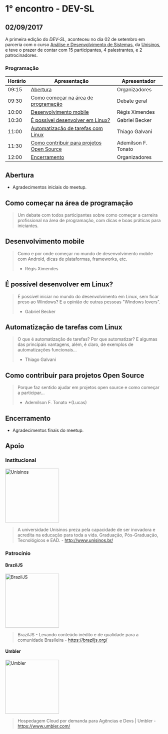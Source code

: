 # 1° encontro - DEV-SL

## 02/09/2017

A primeira edição do _DEV-SL_, aconteceu no dia 02 de setembro em parceria com o curso [Análise e Desenvolvimento de Sistemas](http://www.unisinos.br/graduacao/analise-e-desenvolvimento-de-sistemas/presencial/sao-leopoldo), da [Unisinos](http://www.unisinos.br/), e teve o prazer de contar com 15 participantes, 4 palestrantes, e 2 patrocinadores.

### Programação

Horário | Apresentação | Apresentador
-------- | -------- | --------
09:15 | [Abertura](#abertura) | Organizadores
09:30 | [Como começar na área de programação](#como-começar-na-área-de-programação) | Debate geral
10:00 | [Desenvolvimento mobile](#desenvolvimento-mobile) | Régis Ximendes
10:30 | [É possível desenvolver em Linux?](#É-possível-desenvolver-em-linux) | Gabriel Becker
11:00 | [Automatização de tarefas com Linux](#automatização-de-tarefas-com-linux) | Thiago Galvani
11:30 | [Como contribuir para projetos Open Source](#como-contribuir-para-projetos-open-source) | Ademílson F. Tonato
12:00 | [Encerramento](#encerramento) | Organizadores

## Abertura
- Agradecimentos iniciais do meetup.
## Como começar na área de programação
> Um debate com todos participantes sobre como começar a carreira profissional na área de programação, com dicas e boas práticas para iniciantes.
## Desenvolvimento mobile
> Como e por onde começar no mundo de desenvolvimento mobile com Android, dicas de plataformas, frameworks, etc.
> - Régis Ximendes
## É possível desenvolver em Linux?
> É possível iniciar no mundo do desenvolvimento em Linux, sem ficar preso ao Windows? E a opinião de outras pessoas "Windows lovers".
> - Gabriel Becker
## Automatização de tarefas com Linux
> O que é automatização de tarefas? Por que automatizar? E algumas das principais vantagens, além, é claro, de exemplos de automatizações funcionais...
> - Thiago Galvani
## Como contribuir para projetos Open Source
> Porque faz sentido ajudar em projetos open source e como começar a participar...
> - Ademílson F. Tonato *(Lucas)
## Encerramento
- Agradecimentos finais do meetup.

## Apoio

### Institucional
<img width="172" src="http://www.unisinos.br/images/redes-sociais/portal-unisinos.png" alt="Unisinos" />

> A universidade Unisinos preza pela capacidade de ser inovadora e acredita na educação para toda a vida. Graduação, Pós-Graduação, Tecnológicos e EAD. - http://www.unisinos.br/
### Patrocínio

#### BrazilJS
<img width="172" src="https://braziljs.org/wp-content/themes/braziljs/assets/img/logos/braziljs-00508dcfc4.svg" alt="BrazilJS" />

> BrazilJS - Levando conteúdo inédito e de qualidade para a comunidade Brasileira - https://braziljs.org/

#### Umbler
<img width="172" src="https://www.umbler.com/assets/brand/umbler-logos/umbler-logo-light-bg.svg" alt="Umbler" />

> Hospedagem Cloud por demanda para Agências e Devs | Umbler - https://www.umbler.com/
